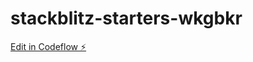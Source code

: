 # stackblitz-starters-wkgbkr

[Edit in Codeflow ⚡️](https://stackblitz.com/~/github.com/nitinpathak337/stackblitz-starters-wkgbkr)